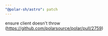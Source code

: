 ```yaml
---
"@polar-sh/astro": patch
---
```


ensure client doesn't throw (https://github.com/polarsource/polar/pull/2759)
